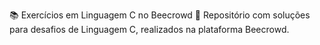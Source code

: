 📚 Exercícios em Linguagem C no Beecrowd 🚀
Repositório com soluções para desafios de Linguagem C, realizados na plataforma Beecrowd.
